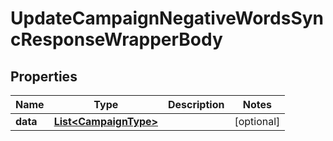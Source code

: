 

# UpdateCampaignNegativeWordsSyncResponseWrapperBody


## Properties

Name | Type | Description | Notes
------------ | ------------- | ------------- | -------------
**data** | [**List&lt;CampaignType&gt;**](CampaignType.md) |  |  [optional]



